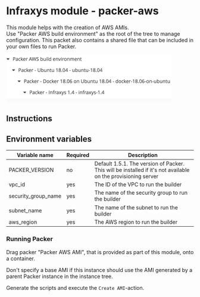 # Infraxys module - packer-aws

This module helps with the creation of AWS AMIs.  
Use "Packer AWS build environment" as the root of the tree to manage configuration. This packet also contains a shared file that can be included in your own files to run Packer. 

![Packer tree](resources/packer-tree.png?raw=true "Packer tree")


## Instructions

## Environment variables

| Variable name | Required | Description |
|---------------|----------|-------------|
| PACKER_VERSION | no | Default 1.5.1. The version of Packer. This will be installed if it's not available on the provisioning server |
| vpc_id | yes | The ID of the VPC to run the builder |
| security_group_name | yes | The name of the security group to run the builder |
| subnet_name | yes | The name of the subnet to run the builder |
| aws_region | yes | The AWS region to run the builder |


### Running Packer

Drag packer "Packer AWS AMI", that is provided as part of this module, onto a container.  

Don't specify a base AMI if this instance should use the AMI generated by a parent Packer instance in the instance tree.   

Generate the scripts and execute the `Create AMI`-action.  
